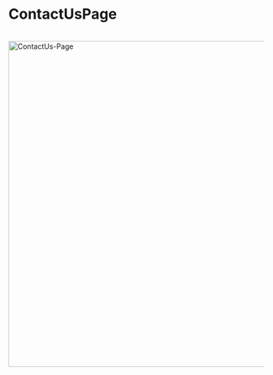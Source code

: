 # ContactUsPage
<br>
<img width="1359" height="641" alt="ContactUs-Page" src="https://github.com/user-attachments/assets/bfd95744-8002-4cc0-b56f-4cffb6d5f75a" />
